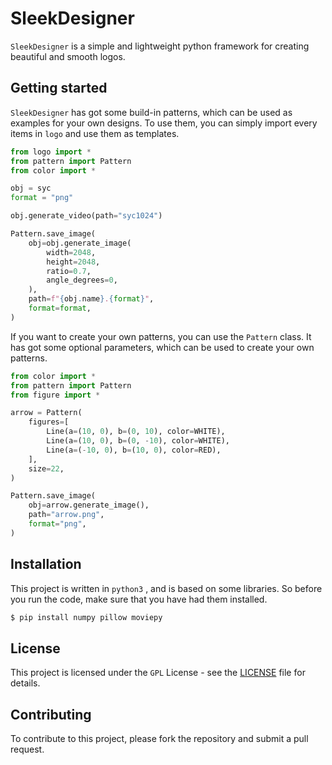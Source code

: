 # SleekDesigner

`SleekDesigner` is a simple and lightweight python framework for creating beautiful and smooth logos.

## Getting started

`SleekDesigner` has got some build-in patterns, which can be used as examples for your own designs.
To use them, you can simply import every items in `logo` and use them as templates.

```python
from logo import *
from pattern import Pattern
from color import *

obj = syc
format = "png"

obj.generate_video(path="syc1024")

Pattern.save_image(
    obj=obj.generate_image( 
        width=2048,
        height=2048,
        ratio=0.7,
        angle_degrees=0,
    ),
    path=f"{obj.name}.{format}",
    format=format,
)
```

If you want to create your own patterns, you can use the `Pattern` class.
It has got some optional parameters, which can be used to create your own patterns.

```python
from color import *
from pattern import Pattern
from figure import *

arrow = Pattern(
    figures=[
        Line(a=(10, 0), b=(0, 10), color=WHITE),
        Line(a=(10, 0), b=(0, -10), color=WHITE),
        Line(a=(-10, 0), b=(10, 0), color=RED),
    ],
    size=22,
)

Pattern.save_image(
    obj=arrow.generate_image(),
    path="arrow.png",
    format="png",
)
```

## Installation

This project is written in `python3` , and is based on some libraries. So before you run the code, make sure that you have had them installed.

```bash
$ pip install numpy pillow moviepy
```

## License

This project is licensed under the `GPL` License - see the [LICENSE](LICENSE) file for details.

## Contributing

To contribute to this project, please fork the repository and submit a pull request.

